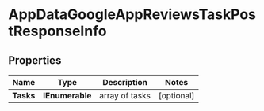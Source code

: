 # AppDataGoogleAppReviewsTaskPostResponseInfo


## Properties

| Name | Type | Description | Notes |
|------------ | ------------- | ------------- | -------------|
**Tasks** | **IEnumerable<AppDataGoogleAppReviewsTaskPostTaskInfo>** | array of tasks |[optional]|